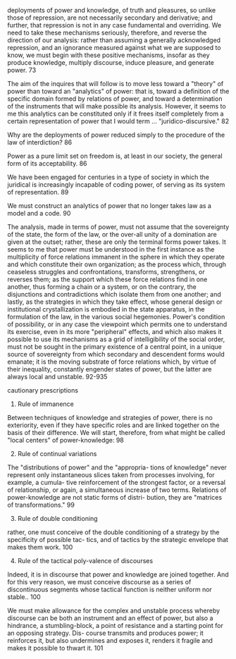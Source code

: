 
deployments of power and knowledge, of truth and pleasures, so unlike those of repression, are not necessarily secondary and derivative; and further, that repression is not in any case fundamental and overriding. We need to take these mechanisms seriously, therefore, and reverse the direction of our analysis: rather than assuming a generally acknowledged repression, and an ignorance measured against what we are supposed to know, we must begin with these positive mechanisms, insofar as they produce knowledge, multiply discourse, induce pleasure, and generate power. 73

The aim of the inquires that will follow is to move less toward a "theory" of power than toward an "analytics" of power: that is, toward a definition of the specific domain formed by relations of power, and toward a determination of the instruments that will make possible its analysis. However, it seems to me this analytics can be constituted only if it frees itself completely from  a certain representation of power that I would term ... "juridico-discursive." 82

Why are the deployments of power reduced simply to the procedure of the law of interdiction? 86

Power as a pure limit set on freedom is, at least in our society, the general form of its acceptability. 86

We have been engaged for centuries in a type of society in which the juridical is increasingly incapable of coding power, of serving as its system of representation. 89

We must construct an analytics of power that no longer takes law as a model and a code. 90



The analysis, made in terms of power, must not assume that the sovereignty of the state, the form of the law, or the over-all unity of a domination are given at the outset; rather, these are only the terminal forms power takes. It seems to me that power must be understood in the first instance as the multiplicity of force relations immanent in the sphere in which they operate and which constitute their own organization; as the process which, through ceaseless struggles and confrontations, transforms, strengthens, or reverses them; as the support which these force relations find in one another, thus forming a chain or a system, or on the contrary, the disjunctions and contradictions which isolate them from one another; and lastly, as the strategies in which they take effect, whose general design or institutional crystallization is embodied in the state apparatus, in the formulation of the law, in the various social hegemonies. Power's condition of possibility, or in any case the viewpoint which permits one to understand its exercise, even in its more "peripheral" effects, and which also makes it possible to use its mechanisms as a grid of intelligibility of the social order, must not be sought in the primary existence of a central point, in a unique source of sovereignty from which secondary and descendent forms would emanate; it is the moving substrate of force relations which, by virtue of their inequality, constantly engender states of power, but the latter are always local and unstable. 92-935

cautionary prescriptions

1. Rule of immanence

Between techniques of knowledge and strategies of power, there is no exteriority, even if they have specific roles and are linked together on the basis of their difference. We will start, therefore, from what might be called "local centers" of power-knowledge: 98

2. Rule of continual variations

The "distributions of power" and the "appropria- tions of knowledge" never represent only instantaneous slices taken from processes involving, for example, a cumula- tive reinforcement of the strongest factor, or a reversal of relationship, or again, a simultaneous increase of two terms. Relations of power-knowledge are not static forms of distri- bution, they are "matrices of transformations."  99

3. Rule of double conditioning

rather, one must conceive of the double conditioning of a strategy by the specificity of possible tac- tics, and of tactics by the strategic envelope that makes them work. 100

4. Rule of the tactical poly-valence of discourses

Indeed, it is in discourse that power and knowledge are joined together. And for this very reason, we must conceive discourse as a series of discontinuous segments whose tactical function is neither uniform nor stable.. 100

We must make allowance for the complex and unstable process whereby discourse can be both an instrument and an effect of power, but also a hindrance, a stumbling-block, a point of resistance and a starting point for an opposing strategy. Dis- course transmits and produces power; it reinforces it, but also undermines and exposes it, renders it fragile and makes it possible to thwart it. 101
